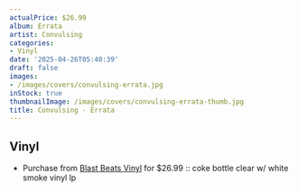 ```yaml
---
actualPrice: $26.99
album: Errata
artist: Convulsing
categories:
- Vinyl
date: '2025-04-26T05:40:39'
draft: false
images:
- /images/covers/convulsing-errata.jpg
inStock: true
thumbnailImage: /images/covers/convulsing-errata-thumb.jpg
title: Convulsing - Errata
---
```


## Vinyl
* Purchase from [Blast Beats Vinyl](https://blastbeatsvinyl.com/products/convulsing-errata-coke-bottle-clear-w-white-smoke-vinyl-lp) for $26.99 :: coke bottle clear w/ white smoke vinyl lp
